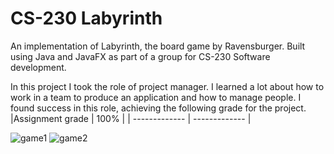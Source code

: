 # CS-230 Labyrinth

An implementation of Labyrinth, the board game by Ravensburger. Built using Java and JavaFX as part of a group for CS-230 Software development.

In this project I took the role of project manager. I learned a lot about how to work in a team to produce an application and how to manage people. I found success in this role, achieving the following grade for the project.
|Assignment grade  | 100% |
| ------------- | ------------- |

![game1](https://user-images.githubusercontent.com/65715894/102504608-f2e0bd00-4078-11eb-96ab-839eede2dae3.gif)
![game2](https://user-images.githubusercontent.com/65715894/102504892-481cce80-4079-11eb-90c2-15c68e0f5465.gif)
